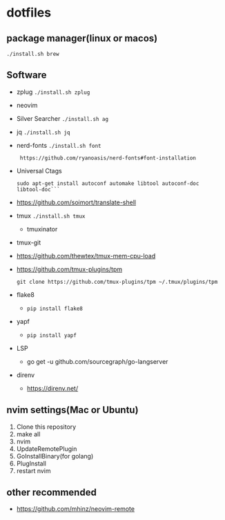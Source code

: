 # dotfiles

## package manager(linux or macos)
`./install.sh brew`

## Software

* zplug `./install.sh zplug`
* neovim
* Silver Searcher `./install.sh ag`
* jq `./install.sh jq`
* nerd-fonts `./install.sh font`
  ```
   https://github.com/ryanoasis/nerd-fonts#font-installation
  ```
* Universal Ctags
  ```
  sudo apt-get install autoconf automake libtool autoconf-doc libtool-doc```
  ```
* https://github.com/soimort/translate-shell
* tmux `./install.sh tmux`
  * tmuxinator
* tmux-git
* https://github.com/thewtex/tmux-mem-cpu-load
* https://github.com/tmux-plugins/tpm
  ```
  git clone https://github.com/tmux-plugins/tpm ~/.tmux/plugins/tpm
  ```
* flake8
  * `pip install flake8`
* yapf
  * `pip install yapf`

* LSP
  * go get -u github.com/sourcegraph/go-langserver 

* direnv
  * https://direnv.net/

## nvim settings(Mac or Ubuntu)

1. Clone this repository
1. make all
1. nvim
1. UpdateRemotePlugin
1. GoInstallBinary(for golang)
1. PlugInstall
1. restart nvim

## other recommended

* https://github.com/mhinz/neovim-remote
